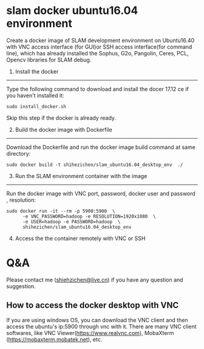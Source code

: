 slam docker ubuntu16.04 environment
=========================
Create a docker image of SLAM development environment on Ubuntu16.40 with  VNC access interface (for GUI)or SSH access interface(for command line), which has already installed the Sophus, G2o, Pangolin, Ceres, PCL, Opencv libraries for SLAM debug.

1. Install the docker 
-------------------------
Type the following command to download and install the docer 17.12 ce if you haven't installed it:

```
sudo install_docker.sh
```
Skip this step if the docker is already ready.

2. Build the docker image with Dockerfile
-------------------------
Download the Dockerfile and run the docker image build command at same directory:

```
sudo docker build -t shihezichen/slam_ubuntu16.04_desktop_env  ./
```

3. Run the SLAM environment container with the image
-------------------------
Run the docker image with VNC port, password, docker user and password , resolution:

```
sudo docker run -it --rm -p 5900:5900  \
      -e VNC_PASSWORD=hadoop -e RESOLUTION=1920x1080  \
      -e USER=hadoop -e PASSWORD=hadoop  \
      shihezichen/slam_ubuntu16.04_desktop_env
```

4. Access the the container remotely with VNC or SSH


Q&A
==================

Please contact me (shiehzichen@live.cn) if you have any question and suggestion.


How to access the docker desktop with VNC
-------------------------
If you are using windows OS, you can download the VNC client and then access the ubuntu's ip:5900 through vnc with it.
There are many VNC client softwares, like VNC Viewer(https://www.realvnc.com), MobaXterm (https://mobaxterm.mobatek.net), etc.
